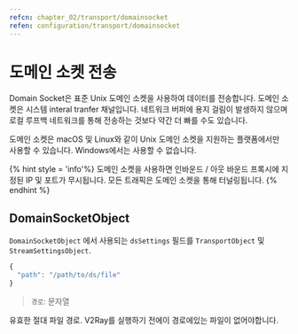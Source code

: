 ```yaml
---
refcn: chapter_02/transport/domainsocket
refen: configuration/transport/domainsocket
---
```

# 도메인 소켓 전송

Domain Socket은 표준 Unix 도메인 소켓을 사용하여 데이터를 전송합니다. 도메인 소켓은 시스템 interal tranfer 채널입니다. 네트워크 버퍼에 용지 걸림이 발생하지 않으며 로컬 루프백 네트워크를 통해 전송하는 것보다 약간 더 빠를 수도 있습니다.

도메인 소켓은 macOS 및 Linux와 같이 Unix 도메인 소켓을 지원하는 플랫폼에서만 사용할 수 있습니다. Windows에서는 사용할 수 없습니다.

{% hint style = 'info'%} 도메인 소켓을 사용하면 인바운드 / 아웃 바운드 프록시에 지정된 IP 및 포트가 무시됩니다. 모든 트래픽은 도메인 소켓을 통해 터널링됩니다. {% endhint %}

## DomainSocketObject

`DomainSocketObject` 에서 사용되는 `dsSettings` 필드를 `TransportObject` 및 `StreamSettingsObject`.

```javascript
{
  "path": "/path/to/ds/file"
}
```

> `경로`: 문자열

유효한 절대 파일 경로. V2Ray를 실행하기 전에이 경로에있는 파일이 없어야합니다.